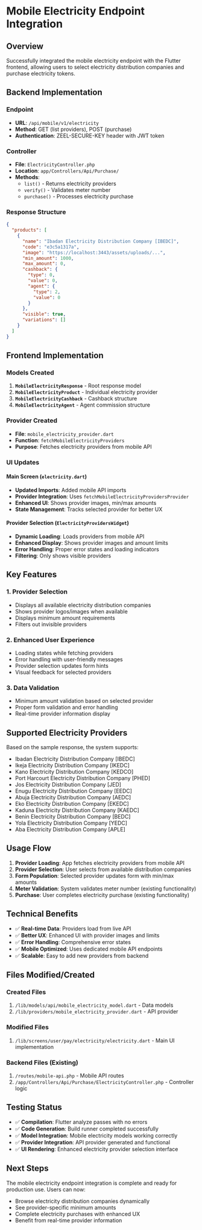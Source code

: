# Mobile Electricity Endpoint Integration

## Overview
Successfully integrated the mobile electricity endpoint with the Flutter frontend, allowing users to select electricity distribution companies and purchase electricity tokens.

## Backend Implementation

### Endpoint
- **URL**: `/api/mobile/v1/electricity`
- **Method**: GET (list providers), POST (purchase)
- **Authentication**: ZEEL-SECURE-KEY header with JWT token

### Controller
- **File**: `ElectricityController.php`
- **Location**: `app/Controllers/Api/Purchase/`
- **Methods**: 
  - `list()` - Returns electricity providers
  - `verify()` - Validates meter number
  - `purchase()` - Processes electricity purchase

### Response Structure
```json
{
  "products": [
    {
      "name": "Ibadan Electricity Distribution Company [IBEDC]",
      "code": "e3c5a1317a",
      "image": "https://localhost:3443/assets/uploads/...",
      "min_amount": 1000,
      "max_amount": 0,
      "cashback": {
        "type": 0,
        "value": 0,
        "agent": {
          "type": 2,
          "value": 0
        }
      },
      "visible": true,
      "variations": []
    }
  ]
}
```

## Frontend Implementation

### Models Created
1. **`MobileElectricityResponse`** - Root response model
2. **`MobileElectricityProduct`** - Individual electricity provider
3. **`MobileElectricityCashback`** - Cashback structure
4. **`MobileElectricityAgent`** - Agent commission structure

### Provider Created
- **File**: `mobile_electricity_provider.dart`
- **Function**: `fetchMobileElectricityProviders`
- **Purpose**: Fetches electricity providers from mobile API

### UI Updates

#### Main Screen (`electricity.dart`)
- **Updated Imports**: Added mobile API imports
- **Provider Integration**: Uses `fetchMobileElectricityProvidersProvider`
- **Enhanced UI**: Shows provider images, min/max amounts
- **State Management**: Tracks selected provider for better UX

#### Provider Selection (`ElectricityProvidersWidget`)
- **Dynamic Loading**: Loads providers from mobile API
- **Enhanced Display**: Shows provider images and amount limits
- **Error Handling**: Proper error states and loading indicators
- **Filtering**: Only shows visible providers

## Key Features

### 1. Provider Selection
- Displays all available electricity distribution companies
- Shows provider logos/images when available
- Displays minimum amount requirements
- Filters out invisible providers

### 2. Enhanced User Experience
- Loading states while fetching providers
- Error handling with user-friendly messages
- Provider selection updates form hints
- Visual feedback for selected providers

### 3. Data Validation
- Minimum amount validation based on selected provider
- Proper form validation and error handling
- Real-time provider information display

## Supported Electricity Providers

Based on the sample response, the system supports:
- Ibadan Electricity Distribution Company [IBEDC]
- Ikeja Electricity Distribution Company [IKEDC]
- Kano Electricity Distribution Company [KEDCO]
- Port Harcourt Electricity Distribution Company [PHED]
- Jos Electricity Distribution Company [JED]
- Enugu Electricity Distribution Company [EEDC]
- Abuja Electricity Distribution Company [AEDC]
- Eko Electricity Distribution Company [EKEDC]
- Kaduna Electricity Distribution Company [KAEDC]
- Benin Electricity Distribution Company [BEDC]
- Yola Electricity Distribution Company [YEDC]
- Aba Electricity Distribution Company [APLE]

## Usage Flow

1. **Provider Loading**: App fetches electricity providers from mobile API
2. **Provider Selection**: User selects from available distribution companies
3. **Form Population**: Selected provider updates form with min/max amounts
4. **Meter Validation**: System validates meter number (existing functionality)
5. **Purchase**: User completes electricity purchase (existing functionality)

## Technical Benefits

- ✅ **Real-time Data**: Providers load from live API
- ✅ **Better UX**: Enhanced UI with provider images and limits
- ✅ **Error Handling**: Comprehensive error states
- ✅ **Mobile Optimized**: Uses dedicated mobile API endpoints
- ✅ **Scalable**: Easy to add new providers from backend

## Files Modified/Created

### Created Files
1. `/lib/models/api/mobile_electricity_model.dart` - Data models
2. `/lib/providers/mobile_electricity_provider.dart` - API provider

### Modified Files
1. `/lib/screens/user/pay/electricity/electricity.dart` - Main UI implementation

### Backend Files (Existing)
1. `/routes/mobile-api.php` - Mobile API routes
2. `/app/Controllers/Api/Purchase/ElectricityController.php` - Controller logic

## Testing Status

- ✅ **Compilation**: Flutter analyze passes with no errors
- ✅ **Code Generation**: Build runner completed successfully
- ✅ **Model Integration**: Mobile electricity models working correctly
- ✅ **Provider Integration**: API provider generated and functional
- ✅ **UI Rendering**: Enhanced electricity provider selection interface

## Next Steps

The mobile electricity endpoint integration is complete and ready for production use. Users can now:
- Browse electricity distribution companies dynamically
- See provider-specific minimum amounts
- Complete electricity purchases with enhanced UX
- Benefit from real-time provider information